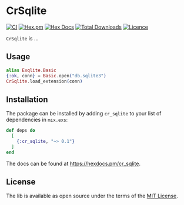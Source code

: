 # CrSqlite

[![CI](https://github.com/maxohq/cr_sqlite/actions/workflows/ci.yml/badge.svg?style=flat)](https://github.com/maxohq/cr_sqlite/actions/workflows/ci.yml)
[![Hex.pm](https://img.shields.io/hexpm/v/cr_sqlite.svg?style=flat)](https://hex.pm/packages/cr_sqlite)
[![Hex Docs](https://img.shields.io/badge/hex-docs-lightgreen.svg?style=flat)](https://hexdocs.pm/cr_sqlite/)
[![Total Downloads](https://img.shields.io/hexpm/dt/cr_sqlite.svg?style=flat)](https://hex.pm/packages/cr_sqlite)
[![Licence](https://img.shields.io/hexpm/l/cr_sqlite.svg?style=flat)](https://github.com/maxohq/cr_sqlite/blob/main/LICENCE)

`CrSqlite` is ...

## Usage

```elixir
alias Exqlite.Basic
{:ok, conn} = Basic.open("db.sqlite3")
CrSqlite.load_extension(conn)

```

## Installation

The package can be installed by adding `cr_sqlite` to your list of dependencies in `mix.exs`:

```elixir
def deps do
  [
    {:cr_sqlite, "~> 0.1"}
  ]
end
```

The docs can be found at <https://hexdocs.pm/cr_sqlite>.

## License

The lib is available as open source under the terms of the [MIT License](https://opensource.org/licenses/MIT).
